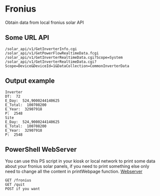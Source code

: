 # Fronius

Obtain data from local fronius solar API

## Some URL API
```
/solar_api/v1/GetInverterInfo.cgi
/solar_api/v1/GetPowerFlowRealtimeData.fcgi
/solar_api/v1/GetInverterRealtimeData.cgi?Scope=System
/solar_api/v1/GetInverterRealtimeData.cgi?Scope=Device&DeviceId=1&DataCollection=CommonInverterData
```
## Output example
```
Inverter
DT:  72
E_Day:  524,9000244140625
E_Total:  100708200
E_Year:  32907918
P:  2548
Site
E_Day:  524,9000244140625
E_Total:  100708200
E_Year:  32907918
P:  2548
```
## PowerShell WebServer
You can use this PS script in your kiosk or local network to print some data about your fronius solar panels, if you need to print something else only need to change all the content in printWebpage function. [Webserver](https://github.com/maavcrusoe/fronius/blob/main/listenner-fronius.ps1)

```
GET /fronius
GET /quit 
POST if you want
```
